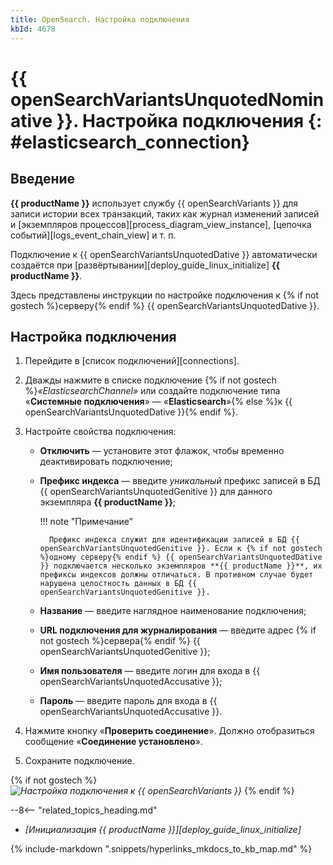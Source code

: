 ```yaml
---
title: OpenSearch. Настройка подключения
kbId: 4678
---
```


# {{ openSearchVariantsUnquotedNominative }}. Настройка подключения {: #elasticsearch_connection}

## Введение

**{{ productName }}** использует службу {{ openSearchVariants }} для записи истории всех транзакций, таких как журнал изменений записей и [экземпляров процессов][process_diagram_view_instance], [цепочка событий][logs_event_chain_view] и т. п.

Подключение к {{ openSearchVariantsUnquotedDative }} автоматически создаётся при [развёртывании][deploy_guide_linux_initialize] **{{ productName }}**.

Здесь представлены инструкции по настройке подключения к {% if not gostech %}серверу{% endif %} {{ openSearchVariantsUnquotedDative }}.

## Настройка подключения

1. Перейдите в [список подключений][connections].
2. Дважды нажмите в списке подключение {% if not gostech %}_«ElasticsearchChannel»_ или создайте подключение типа «**Системные подключения**» — «**Elasticsearch**»{% else %}к {{ openSearchVariantsUnquotedDative }}{% endif %}.
3. Настройте свойства подключения:

    - **Отключить** — установите этот флажок, чтобы временно деактивировать подключение;
    - **Префикс индекса** — введите _уникальный_ префикс записей в БД {{ openSearchVariantsUnquotedGenitive }} для данного экземпляра **{{ productName }}**;

        !!! note "Примечание"

            Префикс индекса служит для идентификации записей в БД {{ openSearchVariantsUnquotedGenitive }}. Если к {% if not gostech %}одному серверу{% endif %} {{ openSearchVariantsUnquotedDative }} подключается несколько экземпляров **{{ productName }}**, их префиксы индексов должны отличаться. В противном случае будет нарушена целостность данных в БД {{ openSearchVariantsUnquotedGenitive }}.

    - **Название** — введите наглядное наименование подключения;
    - **URL подключения для журналирования** — введите адрес {% if not gostech %}сервера{% endif %} {{ openSearchVariantsUnquotedGenitive }};
    - **Имя пользователя** — введите логин для входа в {{ openSearchVariantsUnquotedAccusative }};
    - **Пароль** — введите пароль для входа в {{ openSearchVariantsUnquotedAccusative }}.

4. Нажмите кнопку «**Проверить соединение**». Должно отобразиться сообщение «**Соединение установлено**».
5. Сохраните подключение.

{% if not gostech %}
_![Настройка подключения к {{ openSearchVariants }}](elasticsearch_connection_settings.png)_
{% endif %}

<div class="relatedTopics" markdown="block">

--8<-- "related_topics_heading.md"

- _[Инициализация {{ productName }}][deploy_guide_linux_initialize]_

</div>

{% include-markdown ".snippets/hyperlinks_mkdocs_to_kb_map.md" %}
